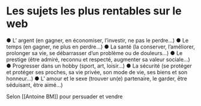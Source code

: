 # Les sujets les plus rentables sur le web
● L’ argent (en gagner, en économiser, l’investir, ne pas le perdre...)
● Le temps (en gagner, ne plus en perdre...)
● La santé (la conserver, l’améliorer, prolonger sa vie, se débarrasser d’un
problème ou de douleurs...)
● Le prestige (être admiré, reconnu et respecté, augmenter sa valeur
sociale...)
● Progresser dans un hobby (sport, art, loisir...)
● La sécurité (se protéger et protéger ses proches, sa vie privée, son mode de
vie, ses biens et son honneur...)
● L’ amour et le sexe (trouver un(e) partenaire, le garder, être séduisant, être aimé...)

Selon [[Antoine BM]] pour persuader et vendre